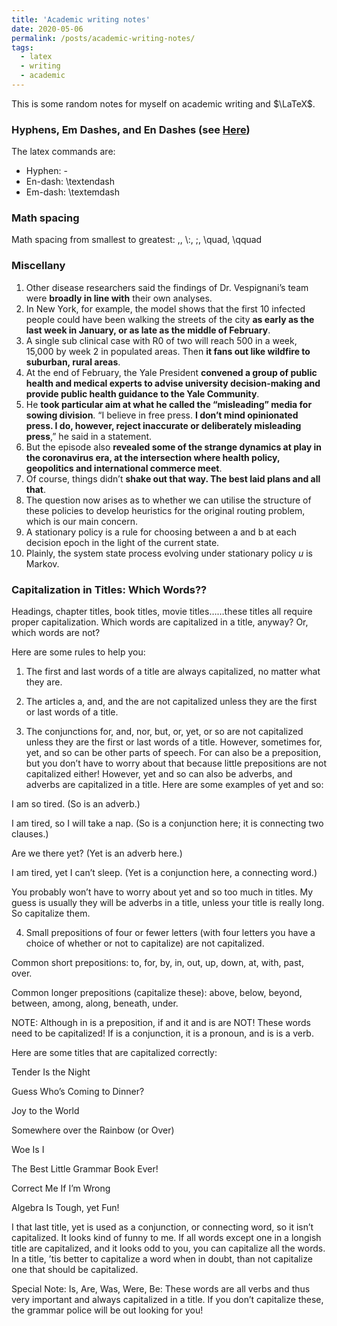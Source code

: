```yaml
---
title: 'Academic writing notes'
date: 2020-05-06
permalink: /posts/academic-writing-notes/
tags:
  - latex
  - writing
  - academic
---
```


This is some random notes for myself on academic writing and $\LaTeX$.


### Hyphens, Em Dashes, and En Dashes (see [Here](https://zhanksun.github.io/posts/en-dashes-em-dashes/))

The latex commands are:
* Hyphen: -
* En-dash: \textendash
* Em-dash: \textemdash

### Math spacing

Math spacing from smallest to greatest: \,, \\:, \;, \quad, \qquad


### Miscellany
  1. Other disease researchers said the findings of Dr. Vespignani’s team were **broadly in line with** their own analyses.
  2. In New York, for example, the model shows that the first 10 infected people could have been walking the streets of the city **as early as the last week in January, or as late as the middle of February**.
  3. A single sub clinical case with R0 of two will reach 500 in a week, 15,000 by week 2 in populated areas. Then **it fans out like wildfire to suburban, rural areas**.
  4. At the end of February, the Yale President **convened a group of public health and medical experts to advise university decision-making and provide public health guidance to the Yale Community**.
  5. He **took particular aim at what he called the “misleading” media for sowing division**. “I believe in free press. **I don’t mind opinionated press. I do, however, reject inaccurate or deliberately misleading press**,” he said in a statement.
  6. But the episode also **revealed some of the strange dynamics at play in the coronavirus era, at the intersection where health policy, geopolitics and international commerce meet**.
  7. Of course, things didn’t **shake out that way. The best laid plans and all that**.
  8. The question now arises as to whether we can utilise the structure of these policies to develop heuristics for the original routing problem, which is our main concern.
  9. A stationary policy is a rule for choosing between a and b at each decision epoch in the light of the current state.
  10. Plainly, the system state process evolving under stationary policy $u$ is Markov.

### Capitalization in Titles: Which Words??

  Headings, chapter titles, book titles, movie titles……these titles all require proper capitalization. Which words are capitalized in a title, anyway? Or, which words are not?

  Here are some rules to help you:

  1. The first and last words of a title are always capitalized, no matter what they are.

  2. The articles a, and, and the are not capitalized unless they are the first or last words of a title.

  3. The conjunctions for, and, nor, but, or, yet, or so are not capitalized unless they are the first or last words of a title. However, sometimes for, yet, and so can be other parts of speech. For can also be a preposition, but you don’t have to worry about that because little prepositions are not capitalized either! However, yet and so can also be adverbs, and adverbs are capitalized in a title. Here are some examples of yet and so:

  I am so tired. (So is an adverb.)

  I am tired, so I will take a nap. (So is a conjunction here; it is connecting two clauses.)

  Are we there yet? (Yet is an adverb here.)

  I am tired, yet I can’t sleep. (Yet is a conjunction here, a connecting word.)

  You probably won’t have to worry about yet and so too much in titles. My guess is usually they will be adverbs in a title, unless your title is really long. So capitalize them.

  4. Small prepositions of four or fewer letters (with four letters you have a choice of whether or not to capitalize) are not capitalized.

  Common short prepositions: to, for, by, in, out, up, down, at, with, past, over.

  Common longer prepositions (capitalize these): above, below, beyond, between, among, along, beneath, under.

  NOTE: Although in is a preposition, if and it and is are NOT! These words need to be capitalized! If is a conjunction, it is a pronoun, and is is a verb.

  Here are some titles that are capitalized correctly:

  Tender Is the Night

  Guess Who’s Coming to Dinner?

  Joy to the World

  Somewhere over the Rainbow (or Over)

  Woe Is I

  The Best Little Grammar Book Ever!

  Correct Me If I’m Wrong

  Algebra Is Tough, yet Fun!

  I that last title, yet is used as a conjunction, or connecting word, so it isn’t capitalized. It looks kind of funny to me. If all words except one in a longish title are capitalized, and it looks odd to you, you can capitalize all the words. In a title, ’tis better to capitalize a word when in doubt, than not capitalize one that should be capitalized.

  Special Note: Is, Are, Was, Were, Be: These words are all verbs and thus very important and always capitalized in  a title. If you don’t capitalize these, the grammar police will be out looking for you!
